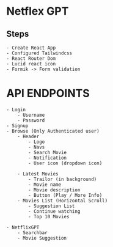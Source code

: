 # Netflex GPT

## Steps

    - Create React App
    - Configured Tailwindcss
    - React Router Dom
    - Lucid react icon
    - Formik -> Form validation

# API ENDPOINTS

    - Login
        - Username
        - Password
    - Signup
    - Browse (Only Authenticated user)
        - Header
            - Logo
            - Navs
            - Search Movie
            - Notification
            - User icon (dropdown icon)

        - Latest Movies
            - Trailor (in background)
            - Movie name
            - Movie description
            - Button (Play / More Info)
        - Movies List (Horizontal Scroll)
            - Suggestion List
            - Continue watching
            - Top 10 Movies

    - NetflixGPT
        - Searchbar
        - Movie Suggestion
